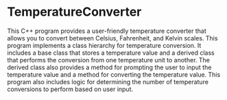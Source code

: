 # TemperatureConverter
This C++ program provides a user-friendly temperature converter that allows you to convert between Celsius, Fahrenheit, and Kelvin scales.
This program implements a class hierarchy for temperature conversion. It includes a base class that stores a temperature value and a derived class that performs the conversion from one temperature unit to another. The derived class also provides a method for prompting the user to input the temperature value and a method for converting the temperature value. This program also includes logic for determining the number of temperature conversions to perform based on user input.
